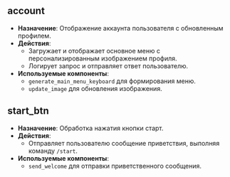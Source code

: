 ## account

- **Назначение**: Отображение аккаунта пользователя с обновленным профилем.
- **Действия**:
    - Загружает и отображает основное меню с персонализированным изображением профиля.
    - Логирует запрос и отправляет ответ пользователю.
- **Используемые компоненты**:
    - `generate_main_menu_keyboard` для формирования меню.
    - `update_image` для обновления изображения.
## start_btn

- **Назначение**: Обработка нажатия кнопки старт.
- **Действия**:
    - Отправляет пользователю сообщение приветствия, выполняя команду `/start`.
- **Используемые компоненты**:
    - `send_welcome` для отправки приветственного сообщения.